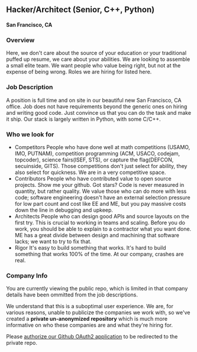 ## Hacker/Architect (Senior, C++, Python)
#### San Francisco, CA

### Overview
Here, we don't care about the source of your education or your traditional puffed up resume, we care about your abilities. 
We are looking to assemble a small elite team. We want people who value being right, but not at the expense of being wrong. Roles we are hiring for listed here.

### Job Description
A position is full time and on site in our beautiful new San Francisco, CA office. Job does not have requirements beyond the generic ones on hiring and writing good code. Just convince us that you can do the task and make it ship. Our stack is largely written in Python, with some C/C++.

### Who we look for
+ Competitors
People who have done well at math competitions (USAMO, IMO, PUTNAM), competition programming (ACM, USACO, codejam, topcoder), science fairs(ISEF, STS), or capture the flag(DEFCON, secuinside, GITS). Those competitions don't just select for ability, they also select for quickness. We are in a very competitive space.
+ Contributors
People who have contributed value to open source projects. Show me your github. Got stars? Code is never measured in quantity, but rather quality. We value those who can do more with less code; software engineering doesn't have an external selection pressure for low part count and cost like EE and ME, but you pay massive costs down the line in debugging and upkeep.
+ Architects
People who can design good APIs and source layouts on the first try. This is crucial to working in teams and scaling. Before you do work, you should be able to explain to a contractor what you want done. ME has a great divide between design and machining that software lacks; we want to try to fix that.
+ Rigor
It's easy to build something that works. It's hard to build something that works 100% of the time. At our company, crashes are real.


### Company Info
You are currently viewing the public repo, which is limited in that company details have been ommitted from the job descriptions.  
    
We understand that this is a suboptimal user experience.  We are, for various reasons, unable to publicize the companies we work with, so we've
created a **private un-anonymized repository** which is much more informative on who these companies are and what they're hiring for.  
    
Please [authorize our Github OAuth2 application](https://letsrockit.co/users/auth/github?job_id=q29tbweuywk-hacker-architect-senior-c-python) to be redirected to the private repo.
